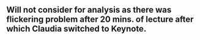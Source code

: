 ## Will not consider for analysis as there was flickering problem after 20 mins. of lecture after which Claudia switched to Keynote.

